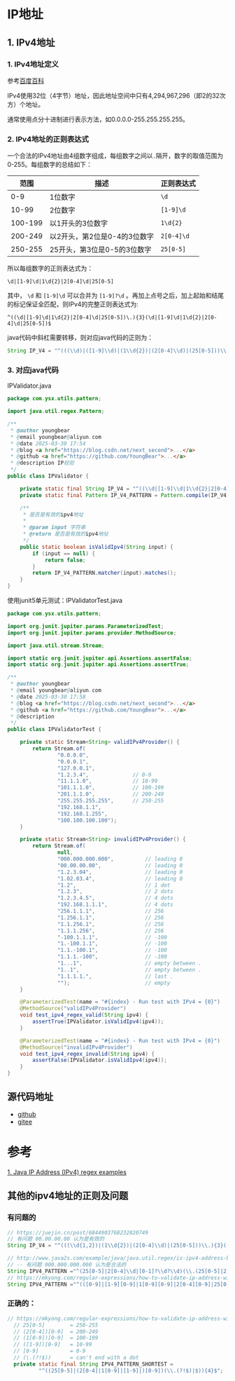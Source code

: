 # IP地址

## 1. IPv4地址

### 1. IPv4地址定义

参考[百度百科](https://baike.baidu.com/item/IPv4/422599?fr=aladdin)

IPv4使用32位（4字节）地址，因此地址空间中只有4,294,967,296（即2的32次方）个地址。

通常使用点分十进制进行表示方法，如0.0.0.0-255.255.255.255。



### 2. IPv4地址的正则表达式



一个合法的IPv4地址由4组数字组成，每组数字之间以`.`隔开，数字的取值范围为0-255。每组数字的总结如下：

| 范围    | 描述                         | 正则表达式 |
| ------- | ---------------------------- | ---------- |
| 0-9     | 1位数字                      | `\d`       |
| 10-99   | 2位数字                      | `[1-9]\d`  |
| 100-199 | 以1开头的3位数字             | `1\d{2}`   |
| 200-249 | 以2开头，第2位是0-4的3位数字 | `2[0-4]\d` |
| 250-255 | 25开头，第3位是0-5的3位数字  | `25[0-5]`  |

所以每组数字的正则表达式为：

```shell
\d|[1-9]\d|1\d{2}|2[0-4]\d|25[0-5]
```

其中， ```\d``` 和 ```[1-9]\d``` 可以合并为 ```[1-9]?\d``` 。再加上点号之后，加上起始和结尾的标记保证全匹配，则IPv4的完整正则表达式为:

```shell
^((\d|[1-9]\d|1\d{2}|2[0-4]\d|25[0-5])\.){3}(\d|[1-9]\d|1\d{2}|2[0-4]\d|25[0-5])$
```

java代码中斜杠需要转移，则对应java代码的正则为：

```java
String IP_V4 = "^(((\\d)|([1-9]\\d)|(1\\d{2})|(2[0-4]\\d)|(25[0-5]))\\.){3}((\\d)|([1-9]\\d)|(1\\d{2})|(2[0-4]\\d)|(25[0-5]))$"
```

### 3. 对应java代码

IPValidator.java

```java
package com.ysx.utils.pattern;

import java.util.regex.Pattern;

/**
 * @author youngbear
 * @email youngbear@aliyun.com
 * @date 2025-03-30 17:54
 * @blog <a href="https://blog.csdn.net/next_second">...</a>
 * @github <a href="https://github.com/YoungBear">...</a>
 * @description IP校验
 */
public class IPValidator {

    private static final String IP_V4 = "^((\\d|[1-9]\\d|1\\d{2}|2[0-4]\\d|25[0-5])\\.){3}(\\d|[1-9]\\d|1\\d{2}|2[0-4]\\d|25[0-5])$";
    private static final Pattern IP_V4_PATTERN = Pattern.compile(IP_V4);

    /**
     * 是否是有效的ipv4地址
     *
     * @param input 字符串
     * @return 是否是有效的ipv4地址
     */
    public static boolean isValidIpv4(String input) {
        if (input == null) {
            return false;
        }
        return IP_V4_PATTERN.matcher(input).matches();
    }
}

```



使用junit5单元测试：IPValidatorTest.java

```java
package com.ysx.utils.pattern;

import org.junit.jupiter.params.ParameterizedTest;
import org.junit.jupiter.params.provider.MethodSource;

import java.util.stream.Stream;

import static org.junit.jupiter.api.Assertions.assertFalse;
import static org.junit.jupiter.api.Assertions.assertTrue;

/**
 * @author youngbear
 * @email youngbear@aliyun.com
 * @date 2025-03-30 17:58
 * @blog <a href="https://blog.csdn.net/next_second">...</a>
 * @github <a href="https://github.com/YoungBear">...</a>
 * @description
 */
public class IPValidatorTest {

    private static Stream<String> validIPv4Provider() {
        return Stream.of(
                "0.0.0.0",
                "0.0.0.1",
                "127.0.0.1",
                "1.2.3.4",              // 0-9
                "11.1.1.0",             // 10-99
                "101.1.1.0",            // 100-199
                "201.1.1.0",            // 200-249
                "255.255.255.255",      // 250-255
                "192.168.1.1",
                "192.168.1.255",
                "100.100.100.100");
    }

    private static Stream<String> invalidIPv4Provider() {
        return Stream.of(
                null,
                "000.000.000.000",          // leading 0
                "00.00.00.00",              // leading 0
                "1.2.3.04",                 // leading 0
                "1.02.03.4",                // leading 0
                "1.2",                      // 1 dot
                "1.2.3",                    // 2 dots
                "1.2.3.4.5",                // 4 dots
                "192.168.1.1.1",            // 4 dots
                "256.1.1.1",                // 256
                "1.256.1.1",                // 256
                "1.1.256.1",                // 256
                "1.1.1.256",                // 256
                "-100.1.1.1",               // -100
                "1.-100.1.1",               // -100
                "1.1.-100.1",               // -100
                "1.1.1.-100",               // -100
                "1...1",                    // empty between .
                "1..1",                     // empty between .
                "1.1.1.1.",                 // last .
                "");                        // empty
    }

    @ParameterizedTest(name = "#{index} - Run test with IPv4 = {0}")
    @MethodSource("validIPv4Provider")
    void test_ipv4_regex_valid(String ipv4) {
        assertTrue(IPValidator.isValidIpv4(ipv4));
    }

    @ParameterizedTest(name = "#{index} - Run test with IPv4 = {0}")
    @MethodSource("invalidIPv4Provider")
    void test_ipv4_regex_invalid(String ipv4) {
        assertFalse(IPValidator.isValidIpv4(ipv4));
    }
}

```



## 源代码地址

- [github](https://github.com/YoungBear/JavaUtils)
- [gitee](https://gitee.com/YoungBear2023/JavaUtils)



# 参考

[1. Java IP Address (IPv4) regex examples](https://mkyong.com/regular-expressions/how-to-validate-ip-address-with-regular-expression/)



## 其他的ipv4地址的正则及问题



### 有问题的

```java
// https://juejin.cn/post/6844903768232820749
// 有问题 00.00.00.00 认为是有效的
String IP_V4 = "^(((\\d{1,2})|(1\\d{2})|(2[0-4]\\d)|(25[0-5]))\\.){3}((\\d{1,2})|(1\\d{2})|(2[0-4]\\d)|(25[0-5]))$";

// http://www.java2s.com/example/java/java.util.regex/is-ipv4-address-by-regex.html
// -- 有问题 000.000.000.000 认为是合法的
String IPV4_PATTERN ="^(25[0-5]|2[0-4]\\d|[0-1]?\\d?\\d)(\\.(25[0-5]|2[0-4]\\d|[0-1]?\\d?\\d)){3}$"
// https://mkyong.com/regular-expressions/how-to-validate-ip-address-with-regular-expression/
String IPV4_PATTERN ="^(([0-9]|[1-9][0-9]|1[0-9][0-9]|2[0-4][0-9]|25[0-5])(\\.(?!$)|$)){4}$"
```



### 正确的：

```java
// https://mkyong.com/regular-expressions/how-to-validate-ip-address-with-regular-expression/  
  // 25[0-5]        = 250-255
  // (2[0-4])[0-9]  = 200-249
  // (1[0-9])[0-9]  = 100-199
  // ([1-9])[0-9]   = 10-99
  // [0-9]          = 0-9
  // (\.(?!$))      = can't end with a dot
  private static final String IPV4_PATTERN_SHORTEST =
          "^((25[0-5]|(2[0-4]|1[0-9]|[1-9]|)[0-9])(\\.(?!$)|$)){4}$";      
```


